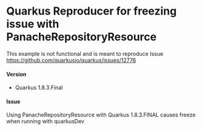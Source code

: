 # Quarkus Reproducer for freezing issue with PanacheRepositoryResource

This example is not functional and is meant to reproduce Issue https://github.com/quarkusio/quarkus/issues/12776

#### Version

* Quarkus 1.8.3.Final

#### Issue

Using PanacheRepositoryResource with Quarkus 1.8.3.FINAL causes freeze when running with quarkusDev

